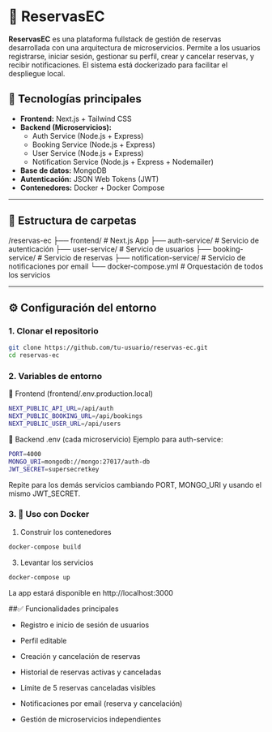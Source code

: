 # 📆 ReservasEC

**ReservasEC** es una plataforma fullstack de gestión de reservas desarrollada con una arquitectura de microservicios. Permite a los usuarios registrarse, iniciar sesión, gestionar su perfil, crear y cancelar reservas, y recibir notificaciones. El sistema está dockerizado para facilitar el despliegue local.

## 🚀 Tecnologías principales

- **Frontend:** Next.js + Tailwind CSS
- **Backend (Microservicios):**
  - Auth Service (Node.js + Express)
  - Booking Service (Node.js + Express)
  - User Service (Node.js + Express)
  - Notification Service (Node.js + Express + Nodemailer)
- **Base de datos:** MongoDB
- **Autenticación:** JSON Web Tokens (JWT)
- **Contenedores:** Docker + Docker Compose

---

## 📁 Estructura de carpetas

/reservas-ec
├── frontend/ # Next.js App
├── auth-service/ # Servicio de autenticación
├── user-service/ # Servicio de usuarios
├── booking-service/ # Servicio de reservas
├── notification-service/ # Servicio de notificaciones por email
└── docker-compose.yml # Orquestación de todos los servicios

---

## ⚙️ Configuración del entorno

### 1. Clonar el repositorio

```bash
git clone https://github.com/tu-usuario/reservas-ec.git
cd reservas-ec
```

### 2. Variables de entorno

🔐 Frontend (frontend/.env.production.local)

```bash
NEXT_PUBLIC_API_URL=/api/auth
NEXT_PUBLIC_BOOKING_URL=/api/bookings
NEXT_PUBLIC_USER_URL=/api/users
```

🔐 Backend .env (cada microservicio)
Ejemplo para auth-service:

```bash
PORT=4000
MONGO_URI=mongodb://mongo:27017/auth-db
JWT_SECRET=supersecretkey
```

Repite para los demás servicios cambiando PORT, MONGO_URI y usando el mismo JWT_SECRET.

### 3. 🐳 Uso con Docker

1. Construir los contenedores

```bash
docker-compose build
```

3. Levantar los servicios

```bash
docker-compose up
```

La app estará disponible en http://localhost:3000

##✅ Funcionalidades principales

- Registro e inicio de sesión de usuarios

- Perfil editable

- Creación y cancelación de reservas

- Historial de reservas activas y canceladas

- Límite de 5 reservas canceladas visibles

- Notificaciones por email (reserva y cancelación)

- Gestión de microservicios independientes
